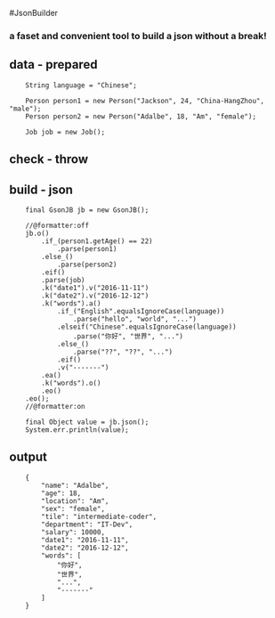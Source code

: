 #JsonBuilder
### a faset and convenient tool to build a json without a break!
	


## data - prepared
		String language = "Chinese";

		Person person1 = new Person("Jackson", 24, "China-HangZhou", "male");
		Person person2 = new Person("Adalbe", 18, "Am", "female");
		
		Job job = new Job();
## check - throw
		
		

## build - json
		final GsonJB jb = new GsonJB();

		//@formatter:off
		jb.o()
			.if_(person1.getAge() == 22)
				.parse(person1)
			.else_()
				.parse(person2)
			.eif()
			.parse(job)
			.k("date1").v("2016-11-11")
			.k("date2").v("2016-12-12")
			.k("words").a()
				.if_("English".equalsIgnoreCase(language))
					.parse("hello", "world", "...")
				.elseif("Chinese".equalsIgnoreCase(language))
					.parse("你好", "世界", "...")
				.else_()
					.parse("??", "??", "...")
				.eif()
				.v("-------")
			.ea()
			.k("words").o()
			.eo()
		.eo();
		//@formatter:on

		final Object value = jb.json();
		System.err.println(value);

## output
		{
		    "name": "Adalbe", 
		    "age": 18, 
		    "location": "Am", 
		    "sex": "female", 
		    "tile": "intermediate-coder", 
		    "department": "IT-Dev", 
		    "salary": 10000, 
		    "date1": "2016-11-11", 
		    "date2": "2016-12-12", 
		    "words": [
		        "你好", 
		        "世界", 
		        "...", 
		        "-------"
		    ]
		}